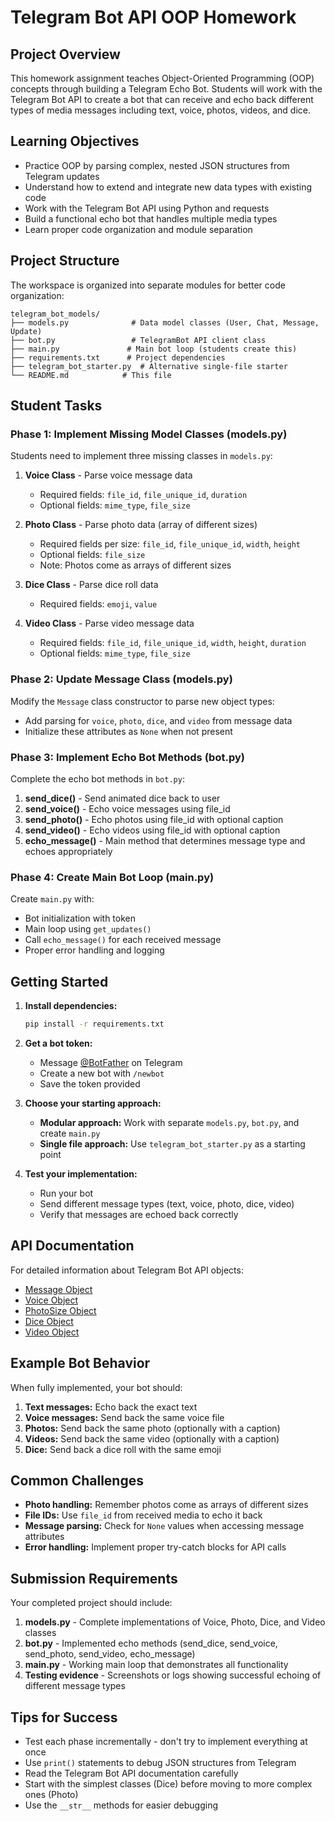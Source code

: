 # Telegram Bot API OOP Homework

## Project Overview

This homework assignment teaches Object-Oriented Programming (OOP) concepts through building a Telegram Echo Bot. Students will work with the Telegram Bot API to create a bot that can receive and echo back different types of media messages including text, voice, photos, videos, and dice.

## Learning Objectives

- Practice OOP by parsing complex, nested JSON structures from Telegram updates
- Understand how to extend and integrate new data types with existing code
- Work with the Telegram Bot API using Python and requests
- Build a functional echo bot that handles multiple media types
- Learn proper code organization and module separation

## Project Structure

The workspace is organized into separate modules for better code organization:

```
telegram_bot_models/
├── models.py              # Data model classes (User, Chat, Message, Update)
├── bot.py                 # TelegramBot API client class
├── main.py               # Main bot loop (students create this)
├── requirements.txt      # Project dependencies
├── telegram_bot_starter.py  # Alternative single-file starter
└── README.md            # This file
```

## Student Tasks

### Phase 1: Implement Missing Model Classes (models.py)

Students need to implement three missing classes in `models.py`:

1. **Voice Class** - Parse voice message data
   - Required fields: `file_id`, `file_unique_id`, `duration`
   - Optional fields: `mime_type`, `file_size`

2. **Photo Class** - Parse photo data (array of different sizes)
   - Required fields per size: `file_id`, `file_unique_id`, `width`, `height`
   - Optional fields: `file_size`
   - Note: Photos come as arrays of different sizes

3. **Dice Class** - Parse dice roll data
   - Required fields: `emoji`, `value`

4. **Video Class** - Parse video message data
   - Required fields: `file_id`, `file_unique_id`, `width`, `height`, `duration`
   - Optional fields: `mime_type`, `file_size`

### Phase 2: Update Message Class (models.py)

Modify the `Message` class constructor to parse new object types:
- Add parsing for `voice`, `photo`, `dice`, and `video` from message data
- Initialize these attributes as `None` when not present

### Phase 3: Implement Echo Bot Methods (bot.py)

Complete the echo bot methods in `bot.py`:

1. **send_dice()** - Send animated dice back to user
2. **send_voice()** - Echo voice messages using file_id
3. **send_photo()** - Echo photos using file_id with optional caption
4. **send_video()** - Echo videos using file_id with optional caption
5. **echo_message()** - Main method that determines message type and echoes appropriately

### Phase 4: Create Main Bot Loop (main.py)

Create `main.py` with:
- Bot initialization with token
- Main loop using `get_updates()`
- Call `echo_message()` for each received message
- Proper error handling and logging

## Getting Started

1. **Install dependencies:**
   ```bash
   pip install -r requirements.txt
   ```

2. **Get a bot token:**
   - Message [@BotFather](https://t.me/botfather) on Telegram
   - Create a new bot with `/newbot`
   - Save the token provided

3. **Choose your starting approach:**
   - **Modular approach:** Work with separate `models.py`, `bot.py`, and create `main.py`
   - **Single file approach:** Use `telegram_bot_starter.py` as a starting point

4. **Test your implementation:**
   - Run your bot
   - Send different message types (text, voice, photo, dice, video)
   - Verify that messages are echoed back correctly

## API Documentation

For detailed information about Telegram Bot API objects:

- [Message Object](https://core.telegram.org/bots/api#message)
- [Voice Object](https://core.telegram.org/bots/api#voice)
- [PhotoSize Object](https://core.telegram.org/bots/api#photosize)
- [Dice Object](https://core.telegram.org/bots/api#dice)
- [Video Object](https://core.telegram.org/bots/api#video)

## Example Bot Behavior

When fully implemented, your bot should:

1. **Text messages:** Echo back the exact text
2. **Voice messages:** Send back the same voice file
3. **Photos:** Send back the same photo (optionally with a caption)
4. **Videos:** Send back the same video (optionally with a caption)
5. **Dice:** Send back a dice roll with the same emoji

## Common Challenges

- **Photo handling:** Remember photos come as arrays of different sizes
- **File IDs:** Use `file_id` from received media to echo it back
- **Message parsing:** Check for `None` values when accessing message attributes
- **Error handling:** Implement proper try-catch blocks for API calls

## Submission Requirements

Your completed project should include:

1. **models.py** - Complete implementations of Voice, Photo, Dice, and Video classes
2. **bot.py** - Implemented echo methods (send_dice, send_voice, send_photo, send_video, echo_message)
3. **main.py** - Working main loop that demonstrates all functionality
4. **Testing evidence** - Screenshots or logs showing successful echoing of different message types

## Tips for Success

- Test each phase incrementally - don't try to implement everything at once
- Use `print()` statements to debug JSON structures from Telegram
- Read the Telegram Bot API documentation carefully
- Start with the simplest classes (Dice) before moving to more complex ones (Photo)
- Use the `__str__` methods for easier debugging

